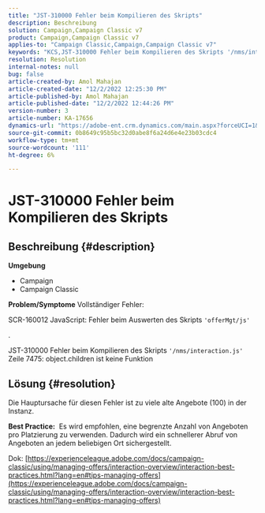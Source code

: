 ```yaml
---
title: "JST-310000 Fehler beim Kompilieren des Skripts"
description: Beschreibung
solution: Campaign,Campaign Classic v7
product: Campaign,Campaign Classic v7
applies-to: "Campaign Classic,Campaign,Campaign Classic v7"
keywords: "KCS,JST-310000 Fehler beim Kompilieren des Skripts '/nms/interaction.js' Zeile 7475: object.children is not function"
resolution: Resolution
internal-notes: null
bug: false
article-created-by: Amol Mahajan
article-created-date: "12/2/2022 12:25:30 PM"
article-published-by: Amol Mahajan
article-published-date: "12/2/2022 12:44:26 PM"
version-number: 3
article-number: KA-17656
dynamics-url: "https://adobe-ent.crm.dynamics.com/main.aspx?forceUCI=1&pagetype=entityrecord&etn=knowledgearticle&id=4c46db65-3c72-ed11-9561-6045bd006b4b"
source-git-commit: 0b8649c95b5bc32d0abe8f6a24d6e4e23b03cdc4
workflow-type: tm+mt
source-wordcount: '111'
ht-degree: 6%

---
```


# JST-310000 Fehler beim Kompilieren des Skripts

## Beschreibung {#description}

<b>Umgebung</b>
- Campaign
- Campaign Classic



<b>Problem/Symptome</b>
Vollständiger Fehler:

SCR-160012 JavaScript: Fehler beim Auswerten des Skripts `'offerMgt/js'`

.

JST-310000 Fehler beim Kompilieren des Skripts `'/nms/interaction.js'` Zeile 7475: object.children ist keine Funktion


## Lösung {#resolution}


Die Hauptursache für diesen Fehler ist zu viele alte Angebote (100) in der Instanz.

<b>Best Practice:</b>  Es wird empfohlen, eine begrenzte Anzahl von Angeboten pro Platzierung zu verwenden. Dadurch wird ein schnellerer Abruf von Angeboten an jedem beliebigen Ort sichergestellt.

Dok: [https://experienceleague.adobe.com/docs/campaign-classic/using/managing-offers/interaction-overview/interaction-best-practices.html?lang=en#tips-managing-offers](https://experienceleague.adobe.com/docs/campaign-classic/using/managing-offers/interaction-overview/interaction-best-practices.html?lang=en#tips-managing-offers)
